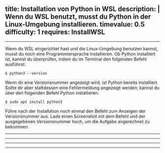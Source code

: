 title: Installation von Python in WSL
description: |
  Wenn du WSL benutzt, musst du Python in der Linux-Umgebung installieren.
timevalue: 0.5
difficulty: 1
requires: InstallWSL
---
---

Wenn du WSL eingerichtet hast und die Linux-Umgebung benutzen kannst, musst du noch eine Programmiersprache installieren. 
Ob Python installiert ist, kannst du überprüfen, indem du im Terminal den folgenden Befehl ausführst:

    $ python3 --version

Wenn dir eine Versionsnummer angezeigt wird, ist Python bereits installiert. Sollte dir aber stattdessen eine Fehlermeldung angezeigt werden, kannst du über den folgenden Befehl Python installieren:

    $ sudo apt install python3 

Führe nach der Installation noch einmal den Befehl zum Anzeigen der Versionsnummer aus. Lade einen Screenshot mit dem Befehl und der ausgegebenen Versionsnummer hoch, um die Aufgabe angerechnet zu bekommen.

---
---

---
---